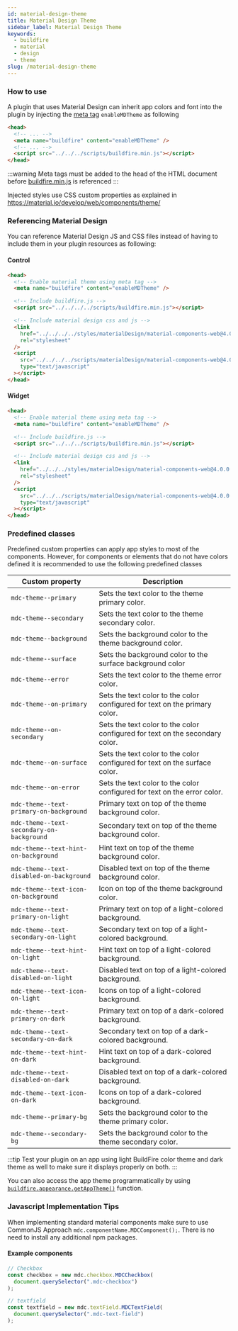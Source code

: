 ```yaml
---
id: material-design-theme
title: Material Design Theme
sidebar_label: Material Design Theme
keywords:
  - buildfire
  - material
  - design
  - theme
slug: /material-design-theme
---
```


### How to use

A plugin that uses Material Design can inherit app colors and font into the plugin by injecting the [meta tag](/docs/meta-tags) `enableMDTheme` as following

```html
<head>
  <!-- ... -->
  <meta name="buildfire" content="enableMDTheme" />
  <!-- ... -->
  <script src="../../../scripts/buildfire.min.js"></script>
</head>
```

:::warning
Meta tags must be added to the head of the HTML document before [buildfire.min.js](/docs/buildfire.js) is referenced
:::

Injected styles use CSS custom properties as explained in https://material.io/develop/web/components/theme/

### Referencing Material Design

You can reference Material Design JS and CSS files instead of having to include them in your plugin resources as following:

#### Control

```html
<head>
  <!-- Enable material theme using meta tag -->
  <meta name="buildfire" content="enableMDTheme" />

  <!-- Include buildfire.js -->
  <script src="../../../../scripts/buildfire.min.js"></script>

  <!-- Include material design css and js -->
  <link
    href="../../../../styles/materialDesign/material-components-web@4.0.0.min.css"
    rel="stylesheet"
  />
  <script
    src="../../../../scripts/materialDesign/material-components-web@4.0.0.min.js"
    type="text/javascript"
  ></script>
</head>
```

#### Widget

```html
<head>
  <!-- Enable material theme using meta tag -->
  <meta name="buildfire" content="enableMDTheme" />

  <!-- Include buildfire.js -->
  <script src="../../../scripts/buildfire.min.js"></script>

  <!-- Include material design css and js -->
  <link
    href="../../../styles/materialDesign/material-components-web@4.0.0.min.css"
    rel="stylesheet"
  />
  <script
    src="../../../scripts/materialDesign/material-components-web@4.0.0.min.js"
    type="text/javascript"
  ></script>
</head>
```

### Predefined classes

Predefined custom properties can apply app styles to most of the components. However, for components or elements that do not have colors defined it is recommended to use the following predefined classes

| Custom property                           | Description                                                                  |
| ----------------------------------------- | ---------------------------------------------------------------------------- |
| `mdc-theme--primary`                      | Sets the text color to the theme primary color.                              |
| `mdc-theme--secondary`                    | Sets the text color to the theme secondary color.                            |
| `mdc-theme--background`                   | Sets the background color to the theme background color.                     |
| `mdc-theme--surface`                      | Sets the background color to the surface background color                    |
| `mdc-theme--error`                        | Sets the text color to the theme error color.                                |
| `mdc-theme--on-primary`                   | Sets the text color to the color configured for text on the primary color.   |
| `mdc-theme--on-secondary`                 | Sets the text color to the color configured for text on the secondary color. |
| `mdc-theme--on-surface`                   | Sets the text color to the color configured for text on the surface color.   |
| `mdc-theme--on-error`                     | Sets the text color to the color configured for text on the error color.     |
| `mdc-theme--text-primary-on-background`   | Primary text on top of the theme background color.                           |
| `mdc-theme--text-secondary-on-background` | Secondary text on top of the theme background color.                         |
| `mdc-theme--text-hint-on-background`      | Hint text on top of the theme background color.                              |
| `mdc-theme--text-disabled-on-background`  | Disabled text on top of the theme background color.                          |
| `mdc-theme--text-icon-on-background`      | Icon on top of the theme background color.                                   |
| `mdc-theme--text-primary-on-light`        | Primary text on top of a light-colored background.                           |
| `mdc-theme--text-secondary-on-light`      | Secondary text on top of a light-colored background.                         |
| `mdc-theme--text-hint-on-light`           | Hint text on top of a light-colored background.                              |
| `mdc-theme--text-disabled-on-light`       | Disabled text on top of a light-colored background.                          |
| `mdc-theme--text-icon-on-light`           | Icons on top of a light-colored background.                                  |
| `mdc-theme--text-primary-on-dark`         | Primary text on top of a dark-colored background.                            |
| `mdc-theme--text-secondary-on-dark`       | Secondary text on top of a dark-colored background.                          |
| `mdc-theme--text-hint-on-dark`            | Hint text on top of a dark-colored background.                               |
| `mdc-theme--text-disabled-on-dark`        | Disabled text on top of a dark-colored background.                           |
| `mdc-theme--text-icon-on-dark`            | Icons on top of a dark-colored background.                                   |
| `mdc-theme--primary-bg`                   | Sets the background color to the theme primary color.                        |
| `mdc-theme--secondary-bg`                 | Sets the background color to the theme secondary color.                      |

:::tip
Test your plugin on an app using light BuildFire color theme and dark theme as well to make sure it displays properly on both.
:::

You can also access the app theme programmatically by using
[`buildfire.appearance.getAppTheme()`](/docs/Appearance#getapptheme) function.

### Javascript Implementation Tips

When implementing standard material components make sure to use CommonJS Approach `mdc.componentName.MDCComponent();`. There is no need to install any additional npm packages.

#### Example components

```javascript
// Checkbox
const checkbox = new mdc.checkbox.MDCCheckbox(
  document.querySelector(".mdc-checkbox")
);

// textfield
const textfield = new mdc.textField.MDCTextField(
  document.querySelector(".mdc-text-field")
);
```
